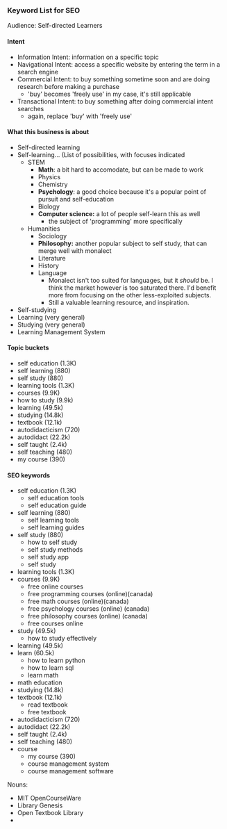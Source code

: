 ### Keyword List for SEO

Audience: Self-directed Learners

#### Intent

+ Information Intent: information on a specific topic
+ Navigational Intent: access a specific website by entering the term in a search engine
+ Commercial Intent: to buy something sometime soon and are doing research before making a purchase
	+ 'buy' becomes 'freely use' in my case, it's still applicable
+ Transactional Intent: to buy something after doing commercial intent searches
 	+ again, replace 'buy' with 'freely use'

#### What this business is about

+ Self-directed learning
+ Self-learning... (List of possibilities, with focuses indicated
	+ STEM
		+ **Math**: a bit hard to accomodate, but can be made to work
		+ Physics
		+ Chemistry
		+ **Psychology**: a good choice because it's a popular point of pursuit and self-education
		+ Biology
		+ **Computer science:** a lot of people self-learn this as well
			+ the subject of 'programming' more specifically
	+ Humanities 
		+ Sociology
		+ **Philosophy:** another popular subject to self study, that can merge well with monalect
		+ Literature
		+ History
		+ Language
			+ Monalect isn't too suited for languages, but it *should* be. I think the market however is too saturated there. I'd benefit more from focusing on the other less-exploited subjects.
			+ Still a valuable learning resource, and inspiration.
+ Self-studying
+ Learning (very general)
+ Studying (very general)
+ Learning Management System
 
#### Topic buckets

+ self education (1.3K)
+ self learning (880)
+ self study (880)
+ learning tools (1.3K)
+ courses (9.9K)
+ how to study (9.9k)
+ learning (49.5k)
+ studying (14.8k)
+ textbook (12.1k)
+ autodidacticism (720)
+ autodidact (22.2k)
+ self taught (2.4k)
+ self teaching (480)
+ my course (390)

#### SEO keywords


+ self education (1.3K)
	+ self education tools
	+ self education guide
+ self learning (880)
	+ self learning tools
	+ self learning guides
+ self study (880)
	+ how to self study
	+ self study methods
	+ self study app
	+ self study 
+ learning tools (1.3K)
+ courses (9.9K)
	+ free online courses
	+ free programming courses (online)(canada)
	+ free math courses (online)(canada)
	+ free psychology courses (online) (canada)
	+ free philosophy courses (online) (canada)
	+ free courses online
+ study (49.5k)
	+ how to study effectively
+ learning (49.5k)
+ learn (60.5k)
 	+ how to learn python
	+ how to learn sql
	+ learn math
+ math education 
+ studying (14.8k)
+ textbook (12.1k)
	+ read textbook
	+ free textbook
+ autodidacticism (720)
+ autodidact (22.2k)
+ self taught (2.4k)
+ self teaching (480)
+ course
	+ my course (390)
	+ course management system
	+ course management software

Nouns:
+ MIT OpenCourseWare
+ Library Genesis
+ Open Textbook Library
+ 
